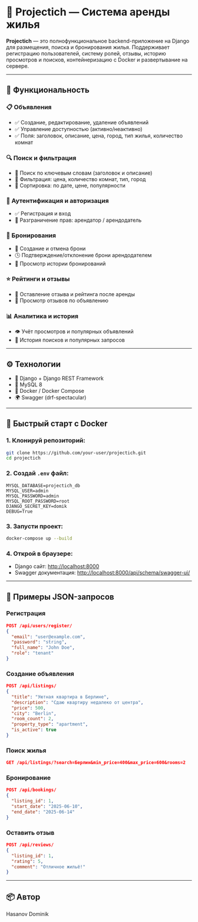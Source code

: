 # 🏡 Projectich — Система аренды жилья

**Projectich** — это полнофункциональное backend-приложение на Django для размещения, поиска и бронирования жилья. Поддерживает регистрацию пользователей, систему ролей, отзывы, историю просмотров и поисков, контейнеризацию с Docker и развертывание на сервере.

---

## 🚀 Функциональность

### 📋 Объявления
- ✅ Создание, редактирование, удаление объявлений
- ✅ Управление доступностью (активно/неактивно)
- ✅ Поля: заголовок, описание, цена, город, тип жилья, количество комнат

### 🔍 Поиск и фильтрация
- 🔎 Поиск по ключевым словам (заголовок и описание)
- 🔧 Фильтрация: цена, количество комнат, тип, город
- 🔁 Сортировка: по дате, цене, популярности

### 👤 Аутентификация и авторизация
- ✅ Регистрация и вход
- 🔐 Разграничение прав: арендатор / арендодатель

### 📅 Бронирования
- 📌 Создание и отмена брони
- 🕓 Подтверждение/отклонение брони арендодателем
- 📑 Просмотр истории бронирований

### ⭐ Рейтинги и отзывы
- 📝 Оставление отзыва и рейтинга после аренды
- 👀 Просмотр отзывов по объявлению

### 📊 Аналитика и история
- 👁️ Учёт просмотров и популярных объявлений
- 🔎 История поисков и популярных запросов

---

## ⚙️ Технологии

- 🐍 Django + Django REST Framework
- 🐬 MySQL 8
- 🐳 Docker / Docker Compose
- 🌍 Swagger (drf-spectacular)

---

## 🐳 Быстрый старт с Docker

### 1. Клонируй репозиторий:
```bash
git clone https://github.com/your-user/projectich.git
cd projectich
```

### 2. Создай `.env` файл:
```env
MYSQL_DATABASE=projectich_db
MYSQL_USER=admin
MYSQL_PASSWORD=admin
MYSQL_ROOT_PASSWORD=root
DJANGO_SECRET_KEY=domik
DEBUG=True
```

### 3. Запусти проект:
```bash
docker-compose up --build
```

### 4. Открой в браузере:
- Django сайт: [http://localhost:8000](http://localhost:8000)
- Swagger документация: [http://localhost:8000/api/schema/swagger-ui/](http://localhost:8000/api/schema/swagger-ui/)

---

## 🧪 Примеры JSON-запросов

### Регистрация
```json
POST /api/users/register/
{
  "email": "user@example.com",
  "password": "string",
  "full_name": "John Doe",
  "role": "tenant"
}
```

### Создание объявления
```json
POST /api/listings/
{
  "title": "Уютная квартира в Берлине",
  "description": "Сдаю квартиру недалеко от центра",
  "price": 500,
  "city": "Berlin",
  "room_count": 2,
  "property_type": "apartment",
  "is_active": true
}
```

### Поиск жилья
```json
GET /api/listings/?search=Берлин&min_price=400&max_price=600&rooms=2
```

### Бронирование
```json
POST /api/bookings/
{
  "listing_id": 1,
  "start_date": "2025-06-10",
  "end_date": "2025-06-14"
}
```

### Оставить отзыв
```json
POST /api/reviews/
{
  "listing_id": 1,
  "rating": 5,
  "comment": "Отличное жильё!"
}
```

---

## 📦 Автор

Hasanov Dominik
